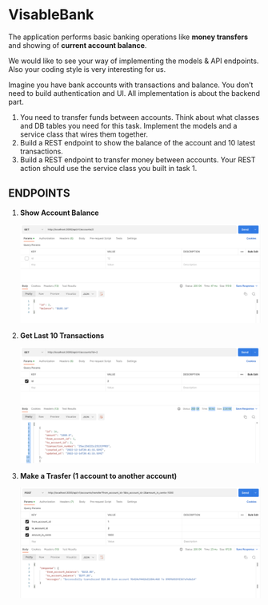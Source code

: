 # VisableBank

The application performs basic banking operations like **money transfers** and showing of **current account balance**.

We would like to see your way of implementing the models & API endpoints. Also your coding style is very interesting for us.

Imagine you have bank accounts with transactions and balance. You don’t need to build authentication and UI. All implementation is about the backend part.

1. You need to transfer funds between accounts. Think about what classes and DB tables you need for this task. Implement the models and a service class that wires them together.
2. Build a REST endpoint to show the balance of the account and 10 latest transactions.
3. Build a REST endpoint to transfer money between accounts. Your REST action should use the service class you built in task 1.


## ENDPOINTS

1. **Show Account Balance** 

    ![](public/1.png)


1. **Get Last 10 Transactions**

    ![](public/2.png)


1. **Make a Trasfer (1 account to another account)**

    ![](public/3.png)